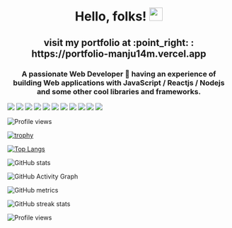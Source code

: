<h1 align="center">
Hello, folks! <img src="https://raw.githubusercontent.com/MartinHeinz/MartinHeinz/master/wave.gif" width="30px">
</h1>

<h2 align="center">
  visit my portfolio at :point_right: :  https://portfolio-manju14m.vercel.app
</h2>

<h3 align="center">
  A passionate Web Developer 🚀 having an experience of building Web applications with JavaScript / Reactjs / Nodejs  and some other cool libraries and frameworks.
</h3>

![](https://img.shields.io/badge/Code-JavaScript-informational?style=flat&logo=javascript&logoColor=white&color=22e008)
![](https://img.shields.io/badge/Code-TypeScript-informational?style=flat&logo=typescript&logoColor=white&color=22e008)
![](https://img.shields.io/badge/Code-ReacJS-informational?style=flat&logo=react&logoColor=white&color=22e008)
![](https://img.shields.io/badge/Code-Node.JS-informational?style=flat&logo=node.js&logoColor=white&color=22e008)
![](https://img.shields.io/badge/Code-Express-informational?style=flat&logo=express&logoColor=white&color=22e008)
![](https://img.shields.io/badge/Style-CSS-informational?style=flat&logo=css3&logoColor=white&color=22e008)
![](https://img.shields.io/badge/Style-Tailwind-informational?style=flat&logo=Tailwind-CSS&logoColor=white&color=22e008)
![](https://img.shields.io/badge/Style-Sass-informational?style=flat&logo=Sass&logoColor=white&color=22e008)
![](https://img.shields.io/badge/Tools-MongoDB-informational?style=flat&logo=mongodb&logoColor=white&color=22e008)
![](https://img.shields.io/badge/Service-AWS-informational?style=flat&logo=amazon&logoColor=white&color=22e008)
![](https://img.shields.io/badge/Service-Firebase-informational?style=flat&logo=firebase&logoColor=white&color=22e008)


![Profile views](https://gpvc.arturio.dev/manju14m)  

<!--
**manju14m/manju14m** is a ✨ _special_ ✨ repository because its `README.md` (this file) appears on your GitHub profile.

Here are some ideas to get you started:

- 🔭 I’m currently working on ...
- 🌱 I’m currently learning FullStack Web Development
- 👯 I’m looking to collaborate on ...
- 💬 Ask me about ...
- 📫 How to reach me: ...
- 😄 Pronouns: ...
- ⚡ Fun fact: ...
-->


<!-- 
[<img src='https://cdn.jsdelivr.net/npm/simple-icons@3.0.1/icons/github.svg' alt='github' height='40'>](https://github.com/manju14m)   -->
<!-- 
<a href='https://archiveprogram.github.com/'><img src='https://raw.githubusercontent.com/acervenky/animated-github-badges/master/assets/acbadge.gif' width='40' height='40'></a> <a href='https://docs.github.com/en/developers'><img src='https://raw.githubusercontent.com/acervenky/animated-github-badges/master/assets/devbadge.gif' width='40' height='40'></a> <a href='https://github.com/pricing'><img src='https://raw.githubusercontent.com/acervenky/animated-github-badges/master/assets/pro.gif' width='40' height='40'></a> <a href='https://stars.github.com/'><img src='https://raw.githubusercontent.com/acervenky/animated-github-badges/master/assets/starbadge.gif' width='35' height='35'></a> <a href='https://docs.github.com/en/github/supporting-the-open-source-community-with-github-sponsors'><img src='https://raw.githubusercontent.com/acervenky/animated-github-badges/master/assets/sponsorbadge.gif' width='35' height='35'></a> 
 -->
 
[![trophy](https://github-profile-trophy.vercel.app/?username=manju14m)](https://github.com/ryo-ma/github-profile-trophy)

[![Top Langs](https://github-readme-stats.vercel.app/api/top-langs/?username=manju14m)](https://github.com/anuraghazra/github-readme-stats)

![GitHub stats](https://github-readme-stats.vercel.app/api?username=manju14m&show_icons=true)  

![GitHub Activity Graph](https://activity-graph.herokuapp.com/graph?username=manju14m)  

![GitHub metrics](https://metrics.lecoq.io/manju14m)  

![GitHub streak stats](https://github-readme-streak-stats.herokuapp.com/?user=manju14m)  

![Profile views](https://gpvc.arturio.dev/manju14m)  

